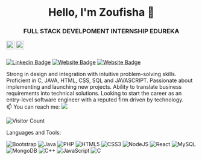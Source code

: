 <h1 align = "center">Hello, I'm Zoufisha 👋</h1>
<h3 align = "center">FULL STACK DEVELPOMENT INTERNSHIP EDUREKA</h3>

<a href="https://linkedin.com/in/(https://www.linkedin.com/in/zoufisha-fatma-950981202/)">
  <img align="left" alt="Zoufisha Linkdein" width="22px" src="https://cdn.jsdelivr.net/npm/simple-icons@v3/icons/linkedin.svg" />
</a>
<a href="https://github.com/Zoufisha786">
  <img align="left" alt="Zoufisha Github" width="22px" src="https://cdn.jsdelivr.net/npm/simple-icons@v3/icons/github.svg" />
</a>




<br/>
<br/>



[![Linkedin Badge](https://img.shields.io/badge/-Zoufisha-blue?style=flat-square&logo=Linkedin&logoColor=white&link=https://www.linkedin.com/in/zoufisha-fatma-950981202/)](https://www.linkedin.com/in/zoufisha-fatma-950981202/)
[![Website Badge](https://img.shields.io/badge/WebSite-Zoufisha-orange)](https://zoufishak.netlify.app/)
[![Website Badge](https://img.shields.io/badge/StackOverflow-Zoufisha-yellow)](https://stackoverflow.com/users/16257386/zoufisha-fatma)

Strong in design and integration with intuitive problem-solving skills. Proficient in C, JAVA, HTML, CSS, SQL and JAVASCRIPT. Passionate about implementing and launching new projects. Ability to translate business requirements into technical solutions. Looking to start the career as an entry-level software engineer with a reputed firm driven by technology.
<br/>
📫 You can reach me:  <a href="mailto:rm975201@gmail.com"><img src="https://img.shields.io/badge/gmail-%23DD0031.svg?&style=flat-square&logo=gmail&logoColor=white"/></a>

![Visitor Count](https://profile-counter.glitch.me/zoufisha786/count.svg)



Languages and Tools:

 
<img alt="Bootstrap" src="https://img.shields.io/badge/bootstrap-%23563D7C.svg?style=flat-square&logo=bootstrap&logoColor=white"/> <img alt="Java" src="https://img.shields.io/badge/java-%23ED8B00.svg?style=flat-square&logo=java&logoColor=white"/>
<img alt="PHP" src="https://img.shields.io/badge/php-%23777BB4.svg?style=flat-square&logo=php&logoColor=white"/> 
<img alt="HTML5" src="https://img.shields.io/badge/html5-%23E34F26.svg?style=flat-square&logo=html5&logoColor=white"/> 
<img alt="CSS3" src="https://img.shields.io/badge/css3-%231572B6.svg?style=flat-square&logo=css3&logoColor=white"/> 
<img alt="NodeJS" src="https://img.shields.io/badge/node.js-%2343853D.svg?style=flat-square&logo=node-dot-js&logoColor=white"/> 
<img alt="React" src="https://img.shields.io/badge/react-%2320232a.svg?style=flat-square&logo=react&logoColor=%2361DAFB"/> 
<img alt="MySQL" src="https://img.shields.io/badge/mysql-%2300f.svg?style=flat-square&logo=mysql&logoColor=white"/> 
<img alt="MongoDB" src ="https://img.shields.io/badge/MongoDB-%234ea94b.svg?style=flat-square&logo=mongodb&logoColor=white"/>
<img alt="C++" src ="https://img.shields.io/badge/c++-%2347ED.svg?style=flat-square&logo=c++&logoColor=white"/>
<img alt="JavaScript" src ="https://img.shields.io/badge/javascript-%23ED8B00.svg?style=flat-square&logo=javascript&logoColor=white"/>
<img alt="C" src ="https://img.shields.io/badge/c-%23ED8B00.svg?23573D7Cstyle=flat-square&logo=c&logoColor=white"/>
<!--
**Aakashdeveloper/Aakashdeveloper** is a ✨ _special_ ✨ repository because its `README.md` (this file) appears on your GitHub profile.

Here are some ideas to get you started:

- 🔭 I’m currently working on ...
- 🌱 I’m currently learning ...
- 👯 I’m looking to collaborate on ...
- 🤔 I’m looking for help with ...
- 💬 Ask me about ...
- 📫 How to reach me: ...
- 😄 Pronouns: ...
- ⚡ Fun fact: .....

-->
